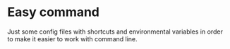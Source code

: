 # Easy command

Just some config files with shortcuts and environmental variables in order to make it easier to work with command line.